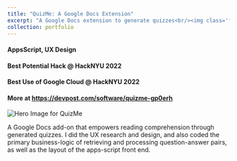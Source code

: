 ```yaml
---
title: "QuizMe: A Google Docs Extension"
excerpt: "A Google Docs extension to generate quizzes<br/><img class='five-three' src='https://erhuve.github.io/_pages/image-2.png'>"
collection: portfolio
---
```


#### AppsScript, UX Design

#### Best Potential Hack @ HackNYU 2022

#### Best Use of Google Cloud @ HackNYU 2022

#### More at <a href="https://devpost.com/software/quizme-gp0erh">https://devpost.com/software/quizme-gp0erh</a>

<img src='https://erhuve.github.io/_pages/image-2.png' alt="Hero Image for QuizMe">

A Google Docs add-on that empowers reading comprehension through generated quizzes. I did the UX research and design, and also coded the primary business-logic of retrieving and processing question-answer pairs, as well as the layout of the apps-script front end.
